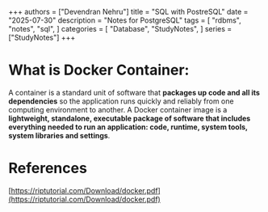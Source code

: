 
+++
authors = ["Devendran Nehru"]
title = "SQL with PostreSQL"
date = "2025-07-30"
description = "Notes for PostgreSQL"
tags = [
    "rdbms",
    "notes",
    "sql",
]
categories = [
    "Database",
    "StudyNotes",
]
series = ["StudyNotes"]
+++



# What is Docker Container:
A container is a standard unit of software that **packages up code and all its dependencies** so the application runs quickly and reliably from one computing environment to another. A Docker container image is a **lightweight, standalone, executable package of software that includes everything needed to run an application: code, runtime, system tools, system libraries and settings**.


# References
[https://riptutorial.com/Download/docker.pdf](https://riptutorial.com/Download/docker.pdf)
